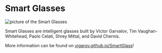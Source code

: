 # Smart Glasses

![picture of the Smart Glasses](docs/assets/images/final_glasses_1.png)

Smart Glasses are intelligent glasses built by Victor Garvalov, Tim Vaughan-Whitehead, Paolo Celati, Shrey Mittal, and David Chernis. 

More information can be found on [vigarov.github.io/SmartGlass](vigarov.github.io/SmartGlass)!